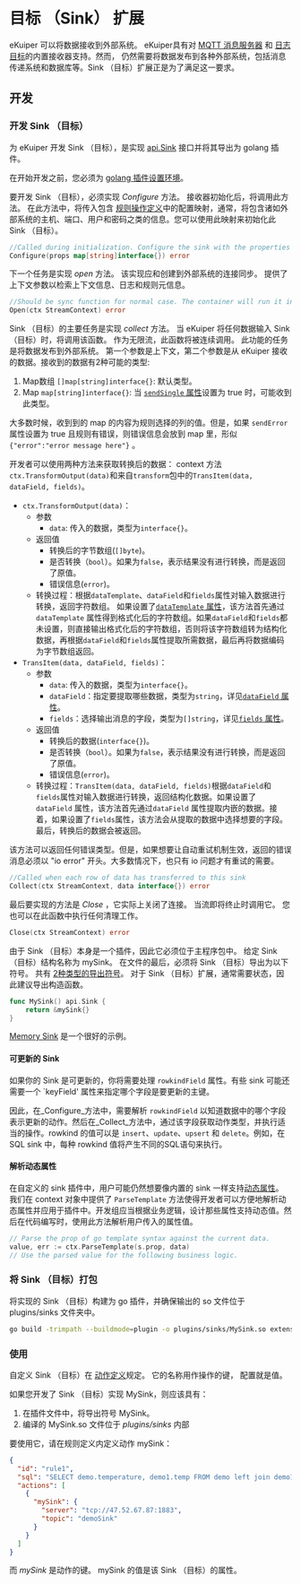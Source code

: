 # 目标 （Sink） 扩展

eKuiper 可以将数据接收到外部系统。 eKuiper具有对  [MQTT 消息服务器](../../../guide/sinks/builtin/mqtt.md) 和 [日志目标](../../../guide/sinks/builtin/log.md)的内置接收器支持。然而， 仍然需要将数据发布到各种外部系统，包括消息传递系统和数据库等。Sink （目标）扩展正是为了满足这一要求。

## 开发

### 开发 Sink （目标）

为 eKuiper 开发 Sink （目标），是实现 [api.Sink](https://github.com/lf-edge/ekuiper/blob/master/pkg/api/stream.go) 接口并将其导出为 golang 插件。

在开始开发之前，您必须为 [golang 插件设置环境](../overview.md#插件开发环境设置)。

要开发 Sink （目标），必须实现 _Configure_ 方法。 接收器初始化后，将调用此方法。 在此方法中，将传入包含 [规则操作定义](../../../guide/sinks/overview.md)中的配置映射，通常，将包含诸如外部系统的主机、端口、用户和密码之类的信息。您可以使用此映射来初始化此 Sink （目标）。

```go
//Called during initialization. Configure the sink with the properties from action definition 
Configure(props map[string]interface{}) error
```
下一个任务是实现 _open_ 方法。 该实现应和创建到外部系统的连接同步。 提供了上下文参数以检索上下文信息、日志和规则元信息。

```go
//Should be sync function for normal case. The container will run it in go func
Open(ctx StreamContext) error
```

Sink （目标）的主要任务是实现 _collect_ 方法。 当 eKuiper 将任何数据输入 Sink （目标）时，将调用该函数。 作为无限流，此函数将被连续调用。 此功能的任务是将数据发布到外部系统。 第一个参数是上下文，第二个参数是从 eKuiper 接收的数据。接收到的数据有2种可能的类型:
1. Map数组 `[]map[string]interface{}`: 默认类型。
2. Map `map[string]interface{}`: 当 [`sendSingle` 属性](../../../guide/sinks/overview.md#公共属性)设置为 true 时，可能收到此类型。

大多数时候，收到到的 map 的内容为规则选择的列的值。但是，如果 `sendError` 属性设置为 true 且规则有错误，则错误信息会放到 map 里，形似 `{"error":"error message here"}` 。

开发者可以使用两种方法来获取转换后的数据： context 方法`ctx.TransformOutput(data)`和来自`transform`包中的`TransItem(data, dataField, fields)`。
- `ctx.TransformOutput(data)`：
  - 参数
    - `data`: 传入的数据，类型为`interface{}`。
  - 返回值
    - 转换后的字节数组(`[]byte`)。
    - 是否转换（`bool`）。如果为`false`，表示结果没有进行转换，而是返回了原值。
    - 错误信息(`error`)。
  - 转换过程：根据`dataTemplate`、`dataField`和`fields`属性对输入数据进行转换，返回字符数组。 如果设置了[`dataTemplate` 属性](../../../guide/sinks/data_template.md)，该方法首先通过`dataTemplate` 属性得到格式化后的字符数组。如果`dataField`和`fields`都未设置，则直接输出格式化后的字符数组，否则将该字符数组转为结构化数据，再根据`dataField`和`fields`属性提取所需数据，最后再将数据编码为字节数组返回。
- `TransItem(data, dataField, fields)`：
  - 参数
    - `data`: 传入的数据，类型为`interface{}`。
    - `dataField`：指定要提取哪些数据，类型为`string`，详见[`dataField` 属性](../../../guide/sinks/overview.md#公共属性)。
    - `fields`：选择输出消息的字段，类型为`[]string`，详见[`fields` 属性](../../../guide/sinks/overview.md#公共属性)。
  - 返回值
    - 转换后的数据(`interface{}`)。
    - 是否转换（`bool`）。如果为`false`，表示结果没有进行转换，而是返回了原值。
    - 错误信息(`error`)。
  - 转换过程：`TransItem(data, dataField, fields)`根据`dataField`和`fields`属性对输入数据进行转换，返回结构化数据。如果设置了`dataField` 属性，该方法首先通过`dataField` 属性提取内嵌的数据。接着，如果设置了`fields`属性，该方法会从提取的数据中选择想要的字段。最后，转换后的数据会被返回。

该方法可以返回任何错误类型。但是，如果想要让自动重试机制生效，返回的错误消息必须以 "io error" 开头。大多数情况下，也只有 io 问题才有重试的需要。

```go
//Called when each row of data has transferred to this sink
Collect(ctx StreamContext, data interface{}) error
```

最后要实现的方法是 _Close_ ，它实际上关闭了连接。 当流即将终止时调用它。 您也可以在此函数中执行任何清理工作。

```go
Close(ctx StreamContext) error
```

由于 Sink （目标）本身是一个插件，因此它必须位于主程序包中。 给定 Sink （目标）结构名称为 mySink。 在文件的最后，必须将 Sink （目标）导出为以下符号。 共有 [2种类型的导出符号](../overview.md#插件开发)。 对于 Sink （目标）扩展，通常需要状态，因此建议导出构造函数。

```go
func MySink() api.Sink {
	return &mySink{}
}
```

[Memory Sink](https://github.com/lf-edge/ekuiper/blob/master/extensions/sinks/memory/memory.go) 是一个很好的示例。

#### 可更新的 Sink

如果你的 Sink 是可更新的，你将需要处理 `rowkindField` 属性。有些 sink 可能还需要一个 `keyField' 属性来指定哪个字段是要更新的主键。

因此，在_Configure_方法中，需要解析 `rowkindField` 以知道数据中的哪个字段表示更新的动作。然后在_Collect_方法中，通过该字段获取动作类型，并执行适当的操作。rowkind 的值可以是 `insert`、`update`、`upsert` 和 `delete`。例如，在 SQL sink 中，每种 rowkind 值将产生不同的SQL语句来执行。

#### 解析动态属性

在自定义的 sink 插件中，用户可能仍然想要像内置的 sink 一样支持[动态属性](../../../guide/sinks/overview.md#动态属性)。 我们在 context 对象中提供了 `ParseTemplate` 方法使得开发者可以方便地解析动态属性并应用于插件中。开发组应当根据业务逻辑，设计那些属性支持动态值。然后在代码编写时，使用此方法解析用户传入的属性值。

```go
// Parse the prop of go template syntax against the current data.
value, err := ctx.ParseTemplate(s.prop, data)
// Use the parsed value for the following business logic.
```

### 将 Sink （目标）打包
将实现的 Sink （目标）构建为 go 插件，并确保输出的 so 文件位于 plugins/sinks 文件夹中。

```bash
go build -trimpath --buildmode=plugin -o plugins/sinks/MySink.so extensions/sinks/my_sink.go
```

### 使用

自定义 Sink （目标）在 [动作定义](../../../guide/sinks/overview.md)规定。 它的名称用作操作的键， 配置就是值。

如果您开发了 Sink （目标）实现 MySink，则应该具有：
1. 在插件文件中，将导出符号 MySink。
2. 编译的 MySink.so 文件位于 _plugins/sinks_ 内部

要使用它，请在规则定义内定义动作 mySink：

```json
{
  "id": "rule1",
  "sql": "SELECT demo.temperature, demo1.temp FROM demo left join demo1 on demo.timestamp = demo1.timestamp where demo.temperature > demo1.temp GROUP BY demo.temperature, HOPPINGWINDOW(ss, 20, 10)",
  "actions": [
    {
      "mySink": {
        "server": "tcp://47.52.67.87:1883",
        "topic": "demoSink"
      }
    }
  ]
}
```
而 _mySink_ 是动作的键。 mySink 的值是该 Sink （目标）的属性。